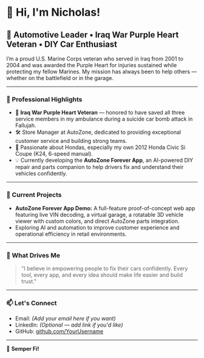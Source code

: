 # 👋 Hi, I'm Nicholas!

## 🚗 Automotive Leader • Iraq War Purple Heart Veteran • DIY Car Enthusiast

I’m a proud U.S. Marine Corps veteran who served in Iraq from 2001 to 2004 and was awarded the Purple Heart for injuries sustained while protecting my fellow Marines. My mission has always been to help others — whether on the battlefield or in the garage.

---

### 💼 Professional Highlights

- 🏅 **Iraq War Purple Heart Veteran** — honored to have saved all three service members in my ambulance during a suicide car bomb attack in Fallujah.
- 🛠️ Store Manager at AutoZone, dedicated to providing exceptional customer service and building strong teams.
- 🔧 Passionate about Hondas, especially my own 2012 Honda Civic Si Coupe (K24, 6-speed manual).
- 💡 Currently developing the **AutoZone Forever App**, an AI-powered DIY repair and parts companion to help drivers fix and understand their vehicles confidently.

---

### 🚀 Current Projects

- **AutoZone Forever App Demo:** A full-feature proof-of-concept web app featuring live VIN decoding, a virtual garage, a rotatable 3D vehicle viewer with custom colors, and direct AutoZone parts integration.
- Exploring AI and automation to improve customer experience and operational efficiency in retail environments.

---

### 🌟 What Drives Me

> "I believe in empowering people to fix their cars confidently. Every tool, every app, and every idea should make life easier and build trust."

---

### 📫 Let's Connect

- Email: *(Add your email here if you want)*
- LinkedIn: *(Optional — add link if you'd like)*
- GitHub: [github.com/YourUsername](https://github.com/YourUsername)

---

🫡 **Semper Fi!**
